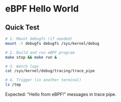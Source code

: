 # eBPF Hello World

## Quick Test

```bash
# 1. Mount debugfs (if needed)
mount -t debugfs debugfs /sys/kernel/debug

# 2. Build and run eBPF program
make stop && make run &

# 3. Watch logs
cat /sys/kernel/debug/tracing/trace_pipe

# 4. Trigger (in another terminal)  
ls /tmp
```

Expected: "Hello from eBPF!" messages in trace pipe.